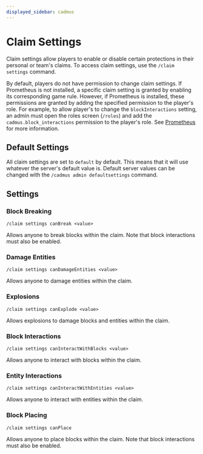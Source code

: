 ```yaml
---
displayed_sidebar: cadmus
---
```


# Claim Settings

Claim settings allow players to enable or disable certain protections in their personal or team's claims. To access claim settings, use the `/claim settings` command.

By default, players do not have permission to change claim settings. If Prometheus is not installed, a specific claim setting is granted by enabling its corresponding game rule.
However, if Prometheus is installed, these permissions are granted by adding the specified permission to the player's role. 
For example, to allow player's to change the `blockInteractions` setting, an admin must open the roles screen (`/roles`) and add the `cadmus.block_interactions` permission to the player's role.
See [Prometheus](/cadmus/admin-tools/prometheus.md) for more information.

## Default Settings
All claim settings are set to `default` by default. This means that it will use whatever the server's default value is. Default server values can be changed with the `/cadmus admin defaultsettings` command.

## Settings

### Block Breaking

```text
/claim settings canBreak <value>
```

Allows anyone to break blocks within the claim. Note that block interactions must also be enabled.

### Damage Entities

```text
/claim settings canDamageEntities <value>
```

Allows anyone to damage entities within the claim.

### Explosions

```text
/claim settings canExplode <value>
```

Allows explosions to damage blocks and entities within the claim.

### Block Interactions

```text
/claim settings canInteractWithBlocks <value>
```

Allows anyone to interact with blocks within the claim.

### Entity Interactions

```text
/claim settings canInteractWithEntities <value>
```

Allows anyone to interact with entities within the claim.

### Block Placing

```text
/claim settings canPlace
```

Allows anyone to place blocks within the claim. Note that block interactions must also be enabled.